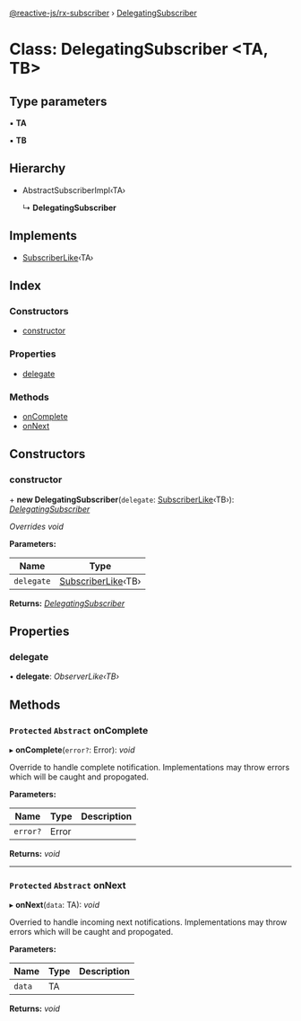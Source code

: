[@reactive-js/rx-subscriber](../README.md) › [DelegatingSubscriber](delegatingsubscriber.md)

# Class: DelegatingSubscriber <**TA, TB**>

## Type parameters

▪ **TA**

▪ **TB**

## Hierarchy

* AbstractSubscriberImpl‹TA›

  ↳ **DelegatingSubscriber**

## Implements

* [SubscriberLike](../interfaces/subscriberlike.md)‹TA›

## Index

### Constructors

* [constructor](delegatingsubscriber.md#constructor)

### Properties

* [delegate](delegatingsubscriber.md#delegate)

### Methods

* [onComplete](delegatingsubscriber.md#protected-abstract-oncomplete)
* [onNext](delegatingsubscriber.md#protected-abstract-onnext)

## Constructors

###  constructor

\+ **new DelegatingSubscriber**(`delegate`: [SubscriberLike](../interfaces/subscriberlike.md)‹TB›): *[DelegatingSubscriber](delegatingsubscriber.md)*

*Overrides void*

**Parameters:**

Name | Type |
------ | ------ |
`delegate` | [SubscriberLike](../interfaces/subscriberlike.md)‹TB› |

**Returns:** *[DelegatingSubscriber](delegatingsubscriber.md)*

## Properties

###  delegate

• **delegate**: *ObserverLike‹TB›*

## Methods

### `Protected` `Abstract` onComplete

▸ **onComplete**(`error?`: Error): *void*

Override to handle complete notification. Implementations
may throw errors which will be caught and propogated.

**Parameters:**

Name | Type | Description |
------ | ------ | ------ |
`error?` | Error |   |

**Returns:** *void*

___

### `Protected` `Abstract` onNext

▸ **onNext**(`data`: TA): *void*

Overried to handle incoming next notifications. Implementations
may throw errors which will be caught and propogated.

**Parameters:**

Name | Type | Description |
------ | ------ | ------ |
`data` | TA |   |

**Returns:** *void*
